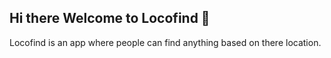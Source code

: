 ## Hi there Welcome to Locofind 👋
Locofind is an app where people can find anything based on there location.
